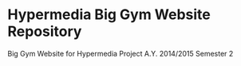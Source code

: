 # Hypermedia Big Gym Website Repository
Big Gym Website for Hypermedia Project A.Y. 2014/2015 Semester 2

